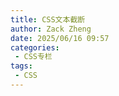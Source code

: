 ```yaml
---
title: CSS文本截断
author: Zack Zheng
date: 2025/06/16 09:57
categories:
 - CSS专栏
tags:
 - CSS
---
```


<Suspense>
  <my-codes repo="o-bricks" path="web_layout/text_overflow.html" lazy />
</Suspense>
